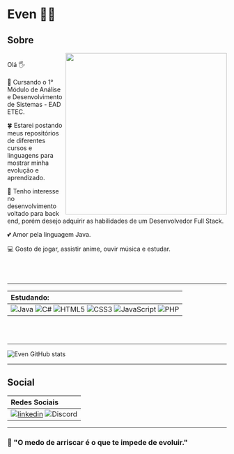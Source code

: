 # Even 🌺🌷

## Sobre


<img src="https://i.pinimg.com/originals/d0/bf/c7/d0bfc76da6de38f91bcec23efe85082a.gif" width="370px" align="right">
<br>
Olá 🖐
<br>
<br>
📔 Cursando o 1° Módulo de Análise e Desenvolvimento de Sistemas - EAD ETEC. 
<br>

🍀 Estarei postando meus repositórios de diferentes cursos e linguagens para mostrar minha evolução e aprendizado.
<br>

🎀 Tenho interesse no desenvolvimento voltado para back end, porém desejo adquirir as habilidades de um Desenvolvedor Full Stack.
<br>

💕 Amor pela linguagem Java.
<br>

💻 Gosto de jogar, assistir anime, ouvir música e estudar.
<br>
<br>
<br>
<br>

-----------

| Estudando:   | 
| :---------- |  
| ![Java](https://img.shields.io/badge/java-%23ED8B00.svg?style=for-the-badge&logo=openjdk&logoColor=white) ![C#](https://img.shields.io/badge/C%23-239120?style=for-the-badge&logo=c-sharp&logoColor=white) ![HTML5](https://img.shields.io/badge/html5-%23E34F26.svg?style=for-the-badge&logo=html5&logoColor=white) ![CSS3](https://img.shields.io/badge/css3-%231572B6.svg?style=for-the-badge&logo=css3&logoColor=white) ![JavaScript](https://img.shields.io/badge/javascript-%23323330.svg?style=for-the-badge&logo=javascript&logoColor=%23F7DF1E) ![PHP](https://img.shields.io/badge/PHP-777BB4?style=for-the-badge&logo=php&logoColor=white)
<br>
<br>

------------


![Even GitHub stats](https://github-readme-stats.vercel.app/api?username=evenmisty&show_icons=true&theme=cobalt)

------------

## Social

| Redes Sociais   | 
| :---------- |  
|  [![linkedin](https://img.shields.io/badge/linkedin-0A66C2?style=for-the-badge&logo=linkedin&logoColor=white)](https://www.linkedin.com/in/paloma-mendes-166680203/) ![Discord](https://img.shields.io/badge/Discord-%235865F2.svg?style=for-the-badge&logo=discord&logoColor=white)

------------

### 🌱 "O medo de arriscar é o que te impede de evoluir."

